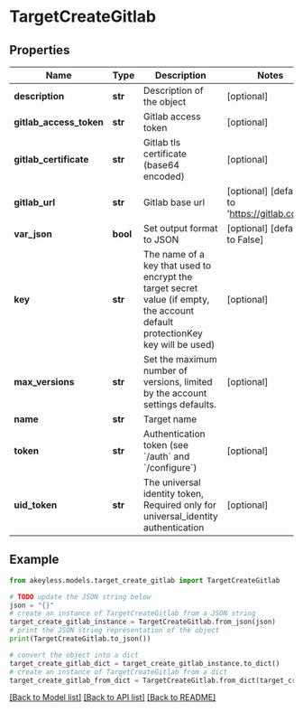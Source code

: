 # TargetCreateGitlab


## Properties

Name | Type | Description | Notes
------------ | ------------- | ------------- | -------------
**description** | **str** | Description of the object | [optional] 
**gitlab_access_token** | **str** | Gitlab access token | [optional] 
**gitlab_certificate** | **str** | Gitlab tls certificate (base64 encoded) | [optional] 
**gitlab_url** | **str** | Gitlab base url | [optional] [default to 'https://gitlab.com/']
**var_json** | **bool** | Set output format to JSON | [optional] [default to False]
**key** | **str** | The name of a key that used to encrypt the target secret value (if empty, the account default protectionKey key will be used) | [optional] 
**max_versions** | **str** | Set the maximum number of versions, limited by the account settings defaults. | [optional] 
**name** | **str** | Target name | 
**token** | **str** | Authentication token (see &#x60;/auth&#x60; and &#x60;/configure&#x60;) | [optional] 
**uid_token** | **str** | The universal identity token, Required only for universal_identity authentication | [optional] 

## Example

```python
from akeyless.models.target_create_gitlab import TargetCreateGitlab

# TODO update the JSON string below
json = "{}"
# create an instance of TargetCreateGitlab from a JSON string
target_create_gitlab_instance = TargetCreateGitlab.from_json(json)
# print the JSON string representation of the object
print(TargetCreateGitlab.to_json())

# convert the object into a dict
target_create_gitlab_dict = target_create_gitlab_instance.to_dict()
# create an instance of TargetCreateGitlab from a dict
target_create_gitlab_from_dict = TargetCreateGitlab.from_dict(target_create_gitlab_dict)
```
[[Back to Model list]](../README.md#documentation-for-models) [[Back to API list]](../README.md#documentation-for-api-endpoints) [[Back to README]](../README.md)


